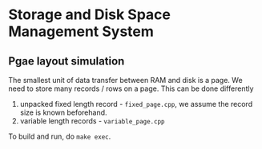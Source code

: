 # Storage and Disk Space Management System

## Pgae layout simulation
The smallest unit of data transfer between RAM and disk is a page. We need to store many records / rows on a page. This can be done differently

1. unpacked fixed length record - `fixed_page.cpp`, we assume the record size is known beforehand.
2. variable length records - `variable_page.cpp`

To build and run, do `make exec`.